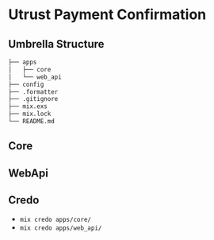 # Utrust Payment Confirmation

## Umbrella Structure
```bash
├── apps
│   ├── core
│   └── web_api
├── config
├── .formatter
├── .gitignore
├── mix.exs
├── mix.lock
└── README.md
```

## Core

## WebApi

## Credo
 * `mix credo apps/core/`
 * `mix credo apps/web_api/`

